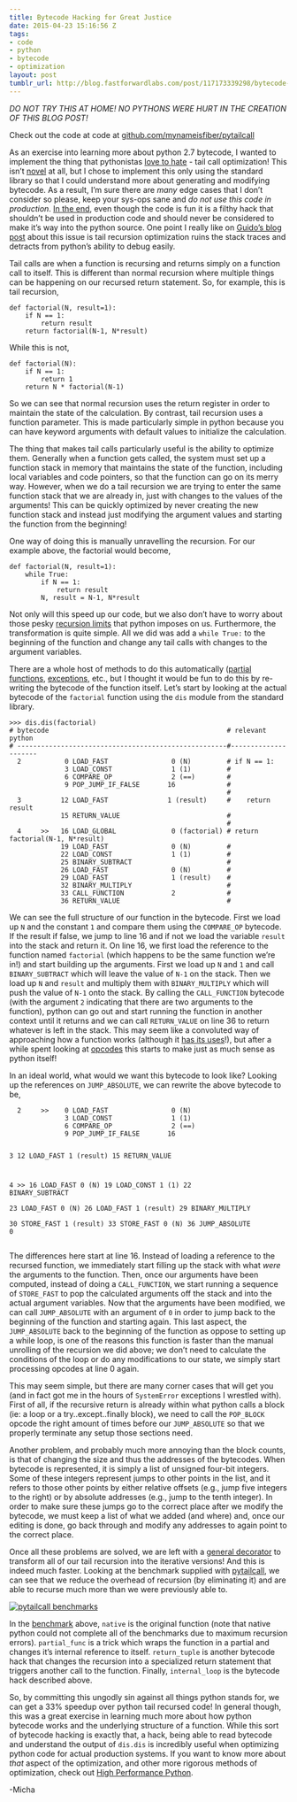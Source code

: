 ```yaml
---
title: Bytecode Hacking for Great Justice
date: 2015-04-23 15:16:56 Z
tags:
- code
- python
- bytecode
- optimization
layout: post
tumblr_url: http://blog.fastforwardlabs.com/post/117173339298/bytecode-hacking-for-great-justice
---
```


<p><em>DO NOT TRY THIS AT HOME! NO PYTHONS WERE HURT IN THE CREATION OF THIS BLOG POST!</em></p>
<p>Check out the code at code at <a href="http://github.com/mynameisfiber/pytailcall">github.com/mynameisfiber/pytailcall</a></p>
<p>As an exercise into learning more about python 2.7 bytecode, I wanted to implement the thing that pythonistas <a href="http://neopythonic.blogspot.com/2009/04/tail-recursion-elimination.html">love to hate</a> - tail call optimization! This isn&rsquo;t <a href="http://www.teamrubber.com/blog/python-tail-optimisation-using-byteplay/">novel</a> at all, but I chose to implement this only using the standard library so that I could understand more about generating and modifying bytecode. As a result, I&rsquo;m sure there are <em>many</em> edge cases that I don&rsquo;t consider so please, keep your sys-ops sane and <em>do not use this code in production</em>. <a href="https://github.com/mynameisfiber/pytailcall/">In the end</a>, even though the code is fun it is a filthy hack that shouldn&rsquo;t be used in production code and should never be considered to make it&rsquo;s way into the python source. One point I really like on <a href="http://neopythonic.blogspot.com/2009/04/tail-recursion-elimination.html">Guido&rsquo;s blog post</a> about this issue is tail recursion optimization ruins the stack traces and detracts from python&rsquo;s ability to debug easily.</p>
<p>Tail calls are when a function is recursing and returns simply on a function call to itself. This is different than normal recursion where multiple things can be happening on our recursed return statement. So, for example, this is tail recursion,</p>
<pre><code>def factorial(N, result=1):
    if N == 1:
        return result
    return factorial(N-1, N*result)</code></pre>
<p>While this is not,</p>
<pre><code>def factorial(N):
    if N == 1:
        return 1
    return N * factorial(N-1)</code></pre>
<p>So we can see that normal recursion uses the return register in order to maintain the state of the calculation. By contrast, tail recursion uses a function parameter. This is made particularly simple in python because you can have keyword arguments with default values to initialize the calculation.</p>
<p>The thing that makes tail calls particularly useful is the ability to optimize them. Generally when a function gets called, the system must set up a function stack in memory that maintains the state of the function, including local variables and code pointers, so that the function can go on its merry way. However, when we do a tail recursion we are trying to enter the same function stack that we are already in, just with changes to the values of the arguments! This can be quickly optimized by never creating the new function stack and instead just modifying the argument values and starting the function from the beginning!</p>
<p>One way of doing this is manually unravelling the recursion. For our example above, the factorial would become,</p>
<pre><code>def factorial(N, result=1):
    while True:
        if N == 1:
            return result
        N, result = N-1, N*result</code></pre>
<p>Not only will this speed up our code, but we also don&rsquo;t have to worry about those pesky <a href="https://docs.python.org/2/library/sys.html#sys.setrecursionlimit">recursion limits</a> that python imposes on us. Furthermore, the transformation is quite simple. All we did was add a <code>while True:</code> to the beginning of the function and change any tail calls with changes to the argument variables.</p>
<p>There are a whole host of methods to do this automatically (<a href="http://tomforb.es/adding-tail-call-optimization-to-python">partial functions</a>, <a href="http://lambda-the-ultimate.org/node/1331">exceptions</a>, etc., but I thought it would be fun to do this by re-writing the bytecode of the function itself. Let&rsquo;s start by looking at the actual bytecode of the <code>factorial</code> function using the <code>dis</code> module from the standard library.</p>
<pre><code>&gt;&gt;&gt; dis.dis(factorial)
# bytecode                                             # relevant python
# -----------------------------------------------------#---------------------
  2           0 LOAD_FAST                0 (N)         # if N == 1:
              3 LOAD_CONST               1 (1)         # 
              6 COMPARE_OP               2 (==)        # 
              9 POP_JUMP_IF_FALSE       16             # 
                                                       # 
  3          12 LOAD_FAST               1 (result)     #    return result
             15 RETURN_VALUE                           # 
                                                       # 
  4     &gt;&gt;   16 LOAD_GLOBAL              0 (factorial) # return factorial(N-1, N*result)
             19 LOAD_FAST                0 (N)         # 
             22 LOAD_CONST               1 (1)         # 
             25 BINARY_SUBTRACT                        # 
             26 LOAD_FAST                0 (N)         # 
             29 LOAD_FAST                1 (result)    # 
             32 BINARY_MULTIPLY                        # 
             33 CALL_FUNCTION            2             # 
             36 RETURN_VALUE                           # </code></pre>
<p>We can see the full structure of our function in the bytecode. First we load up <code>N</code> and the constant <code>1</code> and compare them using the <code>COMPARE_OP</code> bytecode. If the result if false, we jump to line 16 and if not we load the variable <code>result</code> into the stack and return it. On line 16, we first load the reference to the function named <code>factorial</code> (which happens to be the same function we&rsquo;re in!) and start building up the arguments. First we load up <code>N</code> and <code>1</code> and call <code>BINARY_SUBTRACT</code> which will leave the value of <code>N-1</code> on the stack. Then we load up <code>N</code> and <code>result</code> and multiply them with <code>BINARY_MULTIPLY</code> which will push the value of <code>N-1</code> onto the stack. By calling the <code>CALL_FUNCTION</code> bytecode (with the argument <code>2</code> indicating that there are two arguments to the function), python can go out and start running the function in another context until it returns and we can call <code>RETURN_VALUE</code> on line 36 to return whatever is left in the stack. This may seem like a convoluted way of approaching how a function works (although it <a href="http://shop.oreilly.com/product/0636920028963.do">has its uses</a>!), but after a while spent looking at <a href="http://unpyc.sourceforge.net/Opcodes.html">opcodes</a> this starts to make just as much sense as python itself!</p>
<p>In an ideal world, what would we want this bytecode to look like? Looking up the references on <code>JUMP_ABSOLUTE</code>, we can rewrite the above bytecode to be,</p>
<pre><code>  2     &gt;&gt;    0 LOAD_FAST                0 (N)
              3 LOAD_CONST               1 (1)
              6 COMPARE_OP               2 (==)
              9 POP_JUMP_IF_FALSE       16

  3          12 LOAD_FAST               1 (result)
             15 RETURN_VALUE        

  4     &gt;&gt;   16 LOAD_FAST                0 (N)
             19 LOAD_CONST               1 (1)
             22 BINARY_SUBTRACT     
             23 LOAD_FAST                0 (N)
             26 LOAD_FAST                1 (result)
             29 BINARY_MULTIPLY     
             30 STORE_FAST               1 (result)
             33 STORE_FAST               0 (N)
             36 JUMP_ABSOLUTE            0</code></pre>
<p>The differences here start at line 16. Instead of loading a reference to the recursed function, we immediately start filling up the stack with what <em>were</em> the arguments to the function. Then, once our arguments have been computed, instead of doing a <code>CALL_FUNCTION</code>, we start running a sequence of <code>STORE_FAST</code> to pop the calculated arguments off the stack and into the actual argument variables. Now that the arguments have been modified, we can call <code>JUMP_ABSOLUTE</code> with an argument of <code>0</code> in order to jump back to the beginning of the function and starting again. This last aspect, the <code>JUMP_ABSOLUTE</code> back to the beginning of the function as oppose to setting up a while loop, is one of the reasons this function is faster than the manual unrolling of the recursion we did above; we don&rsquo;t need to calculate the conditions of the loop or do any modifications to our state, we simply start processing opcodes at line 0 again.</p>
<p>This may seem simple, but there are many corner cases that will get you (and in fact got me in the hours of <code>SystemError</code> exceptions I wrestled with). First of all, if the recursive return is already within what python calls a block (ie: a loop or a try..except..finally block), we need to call the <code>POP_BLOCK</code> opcode the right amount of times before our <code>JUMP_ABSOLUTE</code> so that we properly terminate any setup those sections need.</p>
<p>Another problem, and probably much more annoying than the block counts, is that of changing the size and thus the addresses of the bytecodes. When bytecode is represented, it is simply a list of unsigned four-bit integers. Some of these integers represent jumps to other points in the list, and it refers to those other points by either relative offsets (e.g., jump five integers to the right) or by absolute addresses (e.g., jump to the tenth integer). In order to make sure these jumps go to the correct place after we modify the bytecode, we must keep a list of what we added (and where) and, once our editing is done, go back through and modify any addresses to again point to the correct place.</p>
<p>Once all these problems are solved, we are left with a <a href="https://github.com/mynameisfiber/pytailcall/blob/master/pytailcall/internal_loop.py#L77">general decorator</a> to transform all of our tail recursion into the iterative versions! And this is indeed much faster. Looking at the benchmark supplied with <a href="https://github.com/mynameisfiber/pytailcall/">pytailcall</a>, we can see that we reduce the overhead of recursion (by eliminating it) and are able to recurse much more than we were previously able to.</p>

<a href="http://i.imgur.com/OodCK0c.png"><img src="http://i.imgur.com/OodCK0c.png" alt="pytailcall benchmarks"/></a>

<p>In the <a href="https://github.com/mynameisfiber/pytailcall/blob/master/pytailcall/examples.py">benchmark</a> above, <code>native</code> is the original function (note that native python could not complete all of the benchmarks due to maximum recursion errors). <code>partial_func</code> is a trick which wraps the function in a partial and changes it&rsquo;s internal reference to itself. <code>return_tuple</code> is another bytecode hack that changes the recursion into a specialized return statement that triggers another call to the function. Finally, <code>internal_loop</code> is the bytecode hack described above.</p>
<p>So, by committing this ungodly sin against all things python stands for, we can get a 33% speedup over python tail recursed code! In general though, this was a great exercise in learning much more about how python bytecode works and the underlying structure of a function. While this sort of bytecode hacking is exactly that, a hack, being able to read bytecode and understand the output of <code>dis.dis</code> is incredibly useful when optimizing python code for actual production systems. If you want to know more about <em>that</em> aspect of the optimization, and other more rigorous methods of optimization, check out <a href="http://shop.oreilly.com/product/0636920028963.do">High Performance Python</a>.</p>

<p>-Micha</p>
